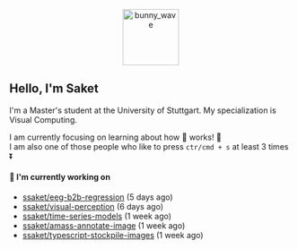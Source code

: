 <div align='center'>
<img src=https://media.giphy.com/media/3o7TKMt1VVNkHV2PaE/giphy.gif alt="bunny_wave" width="100px"/>
</div>

## Hello, I'm Saket

I'm a Master's student at the University of Stuttgart. My specialization is Visual Computing.

I am currently focusing on learning about how :brain: works! :exploding_head:\
I am also one of those people who like to press `ctr/cmd + s` at least 3 times :arrow_double_down:



#### 🐰 I'm currently working on

- [ssaket/eeg-b2b-regression](https://github.com/ssaket/eeg-b2b-regression) (5 days ago)
- [ssaket/visual-perception](https://github.com/ssaket/visual-perception) (6 days ago)
- [ssaket/time-series-models](https://github.com/ssaket/time-series-models) (1 week ago)
- [ssaket/amass-annotate-image](https://github.com/ssaket/amass-annotate-image) (1 week ago)
- [ssaket/typescript-stockpile-images](https://github.com/ssaket/typescript-stockpile-images) (1 week ago)

